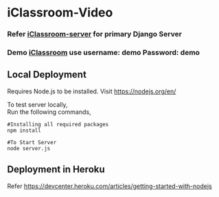 # iClassroom-Video

### Refer [iClassroom-server](https://github.com/mastercharizardx/iClassroomServer) for primary Django Server
### Demo [iClassroom](https://iclassroom.herokuapp.com/)  use username: demo   Password: demo


## Local Deployment
Requires Node.js to be installed. Visit https://nodejs.org/en/  

To test server locally,   
Run the following commands,
```
#Installing all required packages
npm install

#To Start Server
node server.js
```


## Deployment in Heroku
Refer https://devcenter.heroku.com/articles/getting-started-with-nodejs
